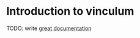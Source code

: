 # Introduction to vinculum

TODO: write [great documentation](http://jacobian.org/writing/great-documentation/what-to-write/)
